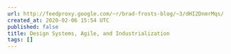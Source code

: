 ```yaml
---
url: http://feedproxy.google.com/~r/brad-frosts-blog/~3/dHI2DnmrMqs/
created_at: 2020-02-06 15:54 UTC
published: false
title: Design Systems, Agile, and Industrialization
tags: []
---
```



